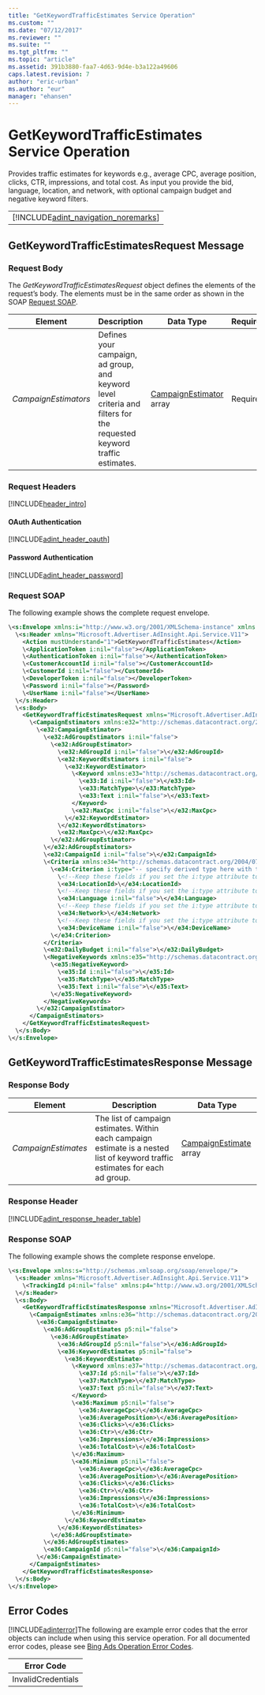 ```yaml
---
title: "GetKeywordTrafficEstimates Service Operation"
ms.custom: ""
ms.date: "07/12/2017"
ms.reviewer: ""
ms.suite: ""
ms.tgt_pltfrm: ""
ms.topic: "article"
ms.assetid: 391b3880-faa7-4d63-9d4e-b3a122a49606
caps.latest.revision: 7
author: "eric-urban"
ms.author: "eur"
manager: "ehansen"
---
```

# GetKeywordTrafficEstimates Service Operation
Provides traffic estimates for keywords e.g., average CPC, average position, clicks, CTR, impressions, and total cost. As input you provide the bid, language, location, and network, with optional campaign budget and negative keyword filters.

||
|-|
|[!INCLUDE[adint_navigation_noremarks](../adinsight-api/includes/adint-navigation-noremarks.md)]|

## <a name="request"></a>GetKeywordTrafficEstimatesRequest Message

### Request Body
The *GetKeywordTrafficEstimatesRequest* object defines the elements of the request’s body. The elements must be in the same order as shown in the SOAP [Request SOAP](#request_soap).

|Element|Description|Data Type|Required|
|-----------|---------------|-------------|------------|
|*CampaignEstimators*|Defines your campaign, ad group, and keyword level criteria and filters for the requested keyword traffic estimates.|[CampaignEstimator](../adinsight-api/campaignestimator-data-object.md) array|Required|

### Request Headers
[!INCLUDE[header_intro](../adinsight-api/includes/header-intro.md)]
#### OAuth Authentication
[!INCLUDE[adint_header_oauth](../adinsight-api/includes/adint-header-oauth.md)]
#### Password Authentication
[!INCLUDE[adint_header_password](../adinsight-api/includes/adint-header-password.md)]
### <a name="request_soap"></a>Request SOAP
The following example shows the complete request envelope.

```xml
\<s:Envelope xmlns:i="http://www.w3.org/2001/XMLSchema-instance" xmlns:s="http://schemas.xmlsoap.org/soap/envelope/">
  \<s:Header xmlns="Microsoft.Advertiser.AdInsight.Api.Service.V11">
    <Action mustUnderstand="1">GetKeywordTrafficEstimates</Action>
    \<ApplicationToken i:nil="false"></ApplicationToken>
    \<AuthenticationToken i:nil="false"></AuthenticationToken>
    \<CustomerAccountId i:nil="false"></CustomerAccountId>
    \<CustomerId i:nil="false"></CustomerId>
    \<DeveloperToken i:nil="false"></DeveloperToken>
    \<Password i:nil="false"></Password>
    \<UserName i:nil="false"></UserName>
  \</s:Header>
  \<s:Body>
    <GetKeywordTrafficEstimatesRequest xmlns="Microsoft.Advertiser.AdInsight.Api.Service.V11">
      \<CampaignEstimators xmlns:e32="http://schemas.datacontract.org/2004/07/Microsoft.BingAds.Advertiser.AdInsight.Api.DataContract.V11.Entity" i:nil="false">
        \<e32:CampaignEstimator>
          \<e32:AdGroupEstimators i:nil="false">
            \<e32:AdGroupEstimator>
              \<e32:AdGroupId i:nil="false">\</e32:AdGroupId>
              \<e32:KeywordEstimators i:nil="false">
                \<e32:KeywordEstimator>
                  \<Keyword xmlns:e33="http://schemas.datacontract.org/2004/07/Microsoft.BingAds.Advertiser.AdInsight.Api.DataContract.V11.Entity.Common" i:nil="false">
                    \<e33:Id i:nil="false">\</e33:Id>
                    \<e33:MatchType>\</e33:MatchType>
                    \<e33:Text i:nil="false">\</e33:Text>
                  </Keyword>
                  \<e32:MaxCpc i:nil="false">\</e32:MaxCpc>
                \</e32:KeywordEstimator>
              \</e32:KeywordEstimators>
              \<e32:MaxCpc>\</e32:MaxCpc>
            \</e32:AdGroupEstimator>
          \</e32:AdGroupEstimators>
          \<e32:CampaignId i:nil="false">\</e32:CampaignId>
          \<Criteria xmlns:e34="http://schemas.datacontract.org/2004/07/Microsoft.BingAds.Advertiser.AdInsight.Api.DataContract.V11.Entity.Criterions" i:nil="false">
            \<e34:Criterion i:type="-- specify derived type here with the appropriate prefix --">
              \<!--Keep these fields if you set the i:type attribute to LocationCriterion-->
              \<e34:LocationId>\</e34:LocationId>
              \<!--Keep these fields if you set the i:type attribute to LanguageCriterion-->
              \<e34:Language i:nil="false">\</e34:Language>
              \<!--Keep these fields if you set the i:type attribute to NetworkCriterion-->
              \<e34:Network>\</e34:Network>
              \<!--Keep these fields if you set the i:type attribute to DeviceCriterion-->
              \<e34:DeviceName i:nil="false">\</e34:DeviceName>
            \</e34:Criterion>
          </Criteria>
          \<e32:DailyBudget i:nil="false">\</e32:DailyBudget>
          \<NegativeKeywords xmlns:e35="http://schemas.datacontract.org/2004/07/Microsoft.BingAds.Advertiser.AdInsight.Api.DataContract.V11.Entity.Common" i:nil="false">
            \<e35:NegativeKeyword>
              \<e35:Id i:nil="false">\</e35:Id>
              \<e35:MatchType>\</e35:MatchType>
              \<e35:Text i:nil="false">\</e35:Text>
            \</e35:NegativeKeyword>
          </NegativeKeywords>
        \</e32:CampaignEstimator>
      </CampaignEstimators>
    </GetKeywordTrafficEstimatesRequest>
  \</s:Body>
\</s:Envelope>
```

## <a name="response"></a>GetKeywordTrafficEstimatesResponse Message

### <a name="Body_Elements"></a>Response Body

|Element|Description|Data Type|
|-----------|---------------|-------------|
|*CampaignEstimates*|The list of campaign estimates. Within each campaign estimate is a nested list of keyword traffic estimates for each ad group.|[CampaignEstimate](../adinsight-api/campaignestimate-data-object.md) array|

### <a name="Header_Elements"></a>Response Header
[!INCLUDE[adint_response_header_table](../adinsight-api/includes/adint-response-header-table.md)]
### Response SOAP
The following example shows the complete response envelope.

```xml
\<s:Envelope xmlns:s="http://schemas.xmlsoap.org/soap/envelope/">
  \<s:Header xmlns="Microsoft.Advertiser.AdInsight.Api.Service.V11">
    \<TrackingId p4:nil="false" xmlns:p4="http://www.w3.org/2001/XMLSchema-instance"></TrackingId>
  \</s:Header>
  \<s:Body>
    <GetKeywordTrafficEstimatesResponse xmlns="Microsoft.Advertiser.AdInsight.Api.Service.V11">
      \<CampaignEstimates xmlns:e36="http://schemas.datacontract.org/2004/07/Microsoft.BingAds.Advertiser.AdInsight.Api.DataContract.V11.Entity" p5:nil="false" xmlns:p5="http://www.w3.org/2001/XMLSchema-instance">
        \<e36:CampaignEstimate>
          \<e36:AdGroupEstimates p5:nil="false">
            \<e36:AdGroupEstimate>
              \<e36:AdGroupId p5:nil="false">\</e36:AdGroupId>
              \<e36:KeywordEstimates p5:nil="false">
                \<e36:KeywordEstimate>
                  \<Keyword xmlns:e37="http://schemas.datacontract.org/2004/07/Microsoft.BingAds.Advertiser.AdInsight.Api.DataContract.V11.Entity.Common" p5:nil="false">
                    \<e37:Id p5:nil="false">\</e37:Id>
                    \<e37:MatchType>\</e37:MatchType>
                    \<e37:Text p5:nil="false">\</e37:Text>
                  </Keyword>
                  \<e36:Maximum p5:nil="false">
                    \<e36:AverageCpc>\</e36:AverageCpc>
                    \<e36:AveragePosition>\</e36:AveragePosition>
                    \<e36:Clicks>\</e36:Clicks>
                    \<e36:Ctr>\</e36:Ctr>
                    \<e36:Impressions>\</e36:Impressions>
                    \<e36:TotalCost>\</e36:TotalCost>
                  \</e36:Maximum>
                  \<e36:Minimum p5:nil="false">
                    \<e36:AverageCpc>\</e36:AverageCpc>
                    \<e36:AveragePosition>\</e36:AveragePosition>
                    \<e36:Clicks>\</e36:Clicks>
                    \<e36:Ctr>\</e36:Ctr>
                    \<e36:Impressions>\</e36:Impressions>
                    \<e36:TotalCost>\</e36:TotalCost>
                  \</e36:Minimum>
                \</e36:KeywordEstimate>
              \</e36:KeywordEstimates>
            \</e36:AdGroupEstimate>
          \</e36:AdGroupEstimates>
          \<e36:CampaignId p5:nil="false">\</e36:CampaignId>
        \</e36:CampaignEstimate>
      </CampaignEstimates>
    </GetKeywordTrafficEstimatesResponse>
  \</s:Body>
\</s:Envelope>
```

## <a name="errors"></a>Error Codes
[!INCLUDE[adinterror](../adinsight-api/includes/adinterror.md)]The following are example  error codes that the error objects can include when using this service operation. For all documented error codes, please see [Bing Ads Operation Error Codes](http://go.microsoft.com/fwlink/?LinkId=511884).

|Error Code|
|--------------|
|InvalidCredentials|
